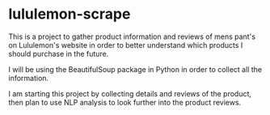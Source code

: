# lululemon-scrape
This is a project to gather product information and reviews of mens pant's on Lululemon's website in order to better understand which products I should purchase in the future.

I will be using the BeautifulSoup package in Python in order to collect all the information.

I am starting this project by collecting details and reviews of the product, then plan to use NLP analysis to look further into the product reviews.